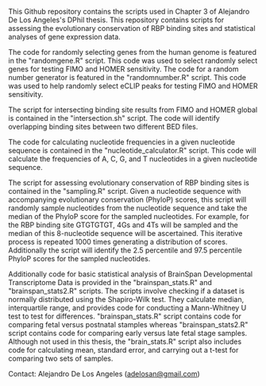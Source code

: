 This Github repository contains the scripts used in Chapter 3 of Alejandro De Los Angeles's DPhil thesis. This repository contains scripts for assessing the evolutionary conservation of RBP binding sites and statistical analyses of gene expression data.

The code for randomly selecting genes from the human genome is featured in the "randomgene.R" script. This code was used to select randomly select genes for testing FIMO and HOMER sensitivity. The code for a random number generator is featured in the "randomnumber.R" script. This code was used to help randomly select eCLIP peaks for testing FIMO and HOMER sensitivity.

The script for intersecting binding site results from FIMO and HOMER global is contained in the "intersection.sh" script. The code will identify overlapping binding sites between two different BED files.

The code for calculating nucleotide frequencies in a given nucleotide sequence is contained in the "nucleotide_calculator.R" script. This code will calculate the frequencies of A, C, G, and T nucleotides in a given nucleotide sequence.

The script for assessing evolutionary conservation of RBP binding sites is contained in the "sampling.R" script. Given a nucleotide sequence with accompanying evolutionary conservation (PhyloP) scores, this script will randomly sample nucleotides from the nucleotide sequence and take the median of the PhyloP score for the sampled nucleotides. For example, for the RBP binding site GTGTGTGT, 4Gs and 4Ts will be sampled and the median of this 8-nucleotide sequence will be ascertained. This iterative process is repeated 1000 times generating a distribution of scores. Additionally the script will identify the 2.5 percentile and 97.5 percentile PhyloP scores for the sampled nucleotides.

Additionally code for basic statistical analysis of BrainSpan Developmental Transcriptome Data is provided in the "brainspan_stats.R" and "brainspan_stats2.R" scripts. The scripts involve checking if a dataset is normally distributed using the Shapiro-Wilk test. They calculate median, interquartile range, and provides code for conducting a Mann-Whitney U test to test for differences. "brainspan_stats.R" script contains code for comparing fetal versus postnatal stamples whereas "brainspan_stats2.R" script contains code for comparing early versus late fetal stage samples. Although not used in this thesis, the "brain_stats.R" script also includes code for calculating mean, standard error, and carrying out a t-test for comparing two sets of samples.

Contact: Alejandro De Los Angeles (adelosan@gmail.com)
